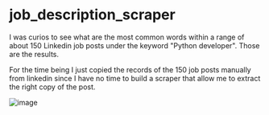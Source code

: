 # job_description_scraper
I was curios to see what are the most common words within a range of about 150 Linkedin job posts under the keyword "Python developer". 
Those are the results.

For the time being I just copied the records of the 150 job posts manually from linkedin since I have no time to build a scraper that allow me to extract the right copy of the post.

![image](https://user-images.githubusercontent.com/57464184/161275882-7f44bfb5-c4c3-4d5b-9949-1eea29c641e3.png)

